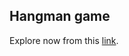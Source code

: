 <h2>Hangman game</h2>

Explore now from this <a href="https://replit.com/@Panitnun-6243/pythonhangman?v=1" target="_blank">link</a>.
